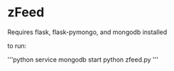 zFeed
=====

Requires flask, flask-pymongo, and mongodb installed

to run:

'''python
service mongodb start
python zfeed.py
'''
